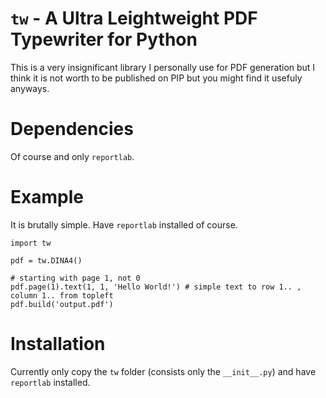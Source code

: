 # `tw` - A Ultra Leightweight PDF Typewriter for Python

This is a very insignificant library I personally use for PDF generation but I think it is not worth to be published on PIP but you might find it usefuly anyways.

# Dependencies

Of course and only `reportlab`.

# Example

It is brutally simple. Have `reportlab` installed of course.

    import tw
    
    pdf = tw.DINA4()
    
    # starting with page 1, not 0
    pdf.page(1).text(1, 1, 'Hello World!') # simple text to row 1.. , column 1.. from topleft
    pdf.build('output.pdf')


# Installation

Currently only copy the `tw` folder (consists only the `__init__.py`) and have `reportlab` installed.
